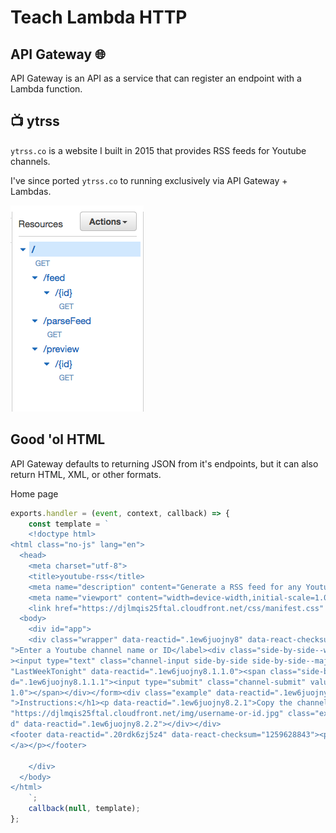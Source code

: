 # Teach Lambda HTTP


## API Gateway 🌐

API Gateway is an API as a service that can register an endpoint with a Lambda function.


## 📺 ytrss

`ytrss.co` is a website I built in 2015 that provides RSS feeds for Youtube channels.


I've since ported `ytrss.co` to running exclusively via API Gateway + Lambdas.

![](/images/ytrss-api.png)


## Good 'ol HTML
API Gateway defaults to returning JSON from it's endpoints, but it can also return HTML, XML, or other formats.


Home page
```javascript
exports.handler = (event, context, callback) => {
    const template = `
    <!doctype html>
<html class="no-js" lang="en">
  <head>
    <meta charset="utf-8">
    <title>youtube-rss</title>
    <meta name="description" content="Generate a RSS feed for any Youtube channel">
    <meta name="viewport" content="width=device-width,initial-scale=1.0">
    <link href="https://djlmqis25ftal.cloudfront.net/css/manifest.css" rel="stylesheet">
  <body>
    <div id="app">
    <div class="wrapper" data-reactid=".1ew6juojny8" data-react-checksum="-1252895381"><form action="/parseFeed" class="form-wrapper" data-reactid=".1ew6juojny8.1"><label class="channel-submit" data-reactid=".1ew6juojny8.1.0
">Enter a Youtube channel name or ID</label><div class="side-by-side--wrapper" data-reactid=".1ew6juojny8.1.1"
><input type="text" class="channel-input side-by-side side-by-side--major" name="search" required placeholder=
"LastWeekTonight" data-reactid=".1ew6juojny8.1.1.0"><span class="side-by-side side-by-side--minor" data-reacti
d=".1ew6juojny8.1.1.1"><input type="submit" class="channel-submit" value="Go!" data-reactid=".1ew6juojny8.1.1.
1.0"></span></div></form><div class="example" data-reactid=".1ew6juojny8.2"><h1 data-reactid=".1ew6juojny8.2.0
">Instructions:</h1><p data-reactid=".1ew6juojny8.2.1">Copy the channel name or ID out of the URL</p><img src=
"https://djlmqis25ftal.cloudfront.net/img/username-or-id.jpg" class="example-img" alt="Image of youtube URL with ID and username highlighte
d" data-reactid=".1ew6juojny8.2.2"></div></div>
<footer data-reactid=".20rdk6zj5z4" data-react-checksum="1259628843"><p data-reactid=".20rdk6zj5z4.0">Made with <span class='red'>&#x2764;</span> by <a href='http://twitter.com/a_simpson'>@a_simpson</a>. Created with <a href='http://facebook.github.io/react/'>React
</a></p></footer>

    </div>
  </body>
</html>
    `;
    callback(null, template);
};
```
